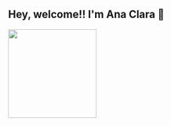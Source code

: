 ## Hey, welcome!! I'm Ana Clara 👋
 
  <div>
   <a href="https://github.com/dev-aclara">
   <img height="180em" src="https://github-readme-stats.vercel.app/api/top-langs/?username=dev-aclara&layout=compact&langs_count=16&theme=dracula"/>
 </div>

